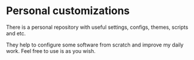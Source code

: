 # Personal customizations
There is a personal repository with useful settings, configs, themes, scripts and etc. 

They help to configure some software from scratch and improve my daily work. Feel free to use is as you wish. 
